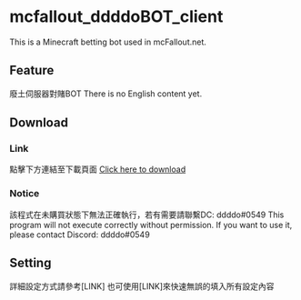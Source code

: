 # mcfallout_ddddoBOT_client
This is a Minecraft betting bot used in mcFallout.net.

## Feature
廢土伺服器對賭BOT
There is no English content yet.

## Download
### Link
點擊下方連結至下載頁面
[Click here to download](https://github.com/ddddo86/mcfallout_ddddoBOT_client/releases)

### Notice
該程式在未購買狀態下無法正確執行，若有需要請聯繫DC: ddddo#0549
This program will not execute correctly without permission.
If you want to use it, please contact Discord: ddddo#0549

## Setting
詳細設定方式請參考[LINK]
也可使用[LINK]來快速無誤的填入所有設定內容
